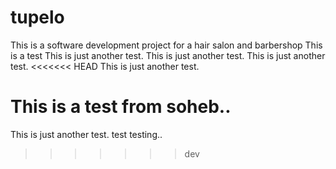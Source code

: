 # tupelo
This is a software development project for a hair salon and barbershop 
This is a test
This is just another test. 
This is just another test. 
This is just another test. 
<<<<<<< HEAD
This is just another test.

This is a test from soheb..
=======
This is just another test. 
test
testing..
>>>>>>> dev
